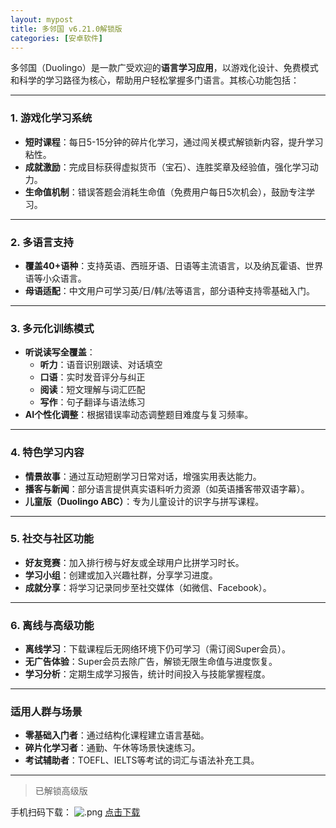 ```yaml
---
layout: mypost
title: 多邻国 v6.21.0解锁版
categories: [安卓软件]
---
```


 多邻国（Duolingo）是一款广受欢迎的**语言学习应用**，以游戏化设计、免费模式和科学的学习路径为核心，帮助用户轻松掌握多门语言。其核心功能包括：

---

### **1. 游戏化学习系统**  
- **短时课程**：每日5-15分钟的碎片化学习，通过闯关模式解锁新内容，提升学习粘性。  
- **成就激励**：完成目标获得虚拟货币（宝石）、连胜奖章及经验值，强化学习动力。  
- **生命值机制**：错误答题会消耗生命值（免费用户每日5次机会），鼓励专注学习。  

---

### **2. 多语言支持**  
- **覆盖40+语种**：支持英语、西班牙语、日语等主流语言，以及纳瓦霍语、世界语等小众语言。  
- **母语适配**：中文用户可学习英/日/韩/法等语言，部分语种支持零基础入门。  

---

### **3. 多元化训练模式**  
- **听说读写全覆盖**：  
  - **听力**：语音识别跟读、对话填空  
  - **口语**：实时发音评分与纠正  
  - **阅读**：短文理解与词汇匹配  
  - **写作**：句子翻译与语法练习  
- **AI个性化调整**：根据错误率动态调整题目难度与复习频率。  

---

### **4. 特色学习内容**  
- **情景故事**：通过互动短剧学习日常对话，增强实用表达能力。  
- **播客与新闻**：部分语言提供真实语料听力资源（如英语播客带双语字幕）。  
- **儿童版（Duolingo ABC）**：专为儿童设计的识字与拼写课程。  

---

### **5. 社交与社区功能**  
- **好友竞赛**：加入排行榜与好友或全球用户比拼学习时长。  
- **学习小组**：创建或加入兴趣社群，分享学习进度。  
- **成就分享**：将学习记录同步至社交媒体（如微信、Facebook）。  

---

### **6. 离线与高级功能**  
- **离线学习**：下载课程后无网络环境下仍可学习（需订阅Super会员）。  
- **无广告体验**：Super会员去除广告，解锁无限生命值与进度恢复。  
- **学习分析**：定期生成学习报告，统计时间投入与技能掌握程度。  

---

### **适用人群与场景**  
- **零基础入门者**：通过结构化课程建立语言基础。  
- **碎片化学习者**：通勤、午休等场景快速练习。  
- **考试辅助者**：TOEFL、IELTS等考试的词汇与语法补充工具。  

---
> 已解锁高级版

手机扫码下载：
![.png](https://s2.loli.net/2025/03/08/n3I2pmja7WeZM91.png)
[点击下载](https://pan.quark.cn/s/5b6cddda4dc6)

